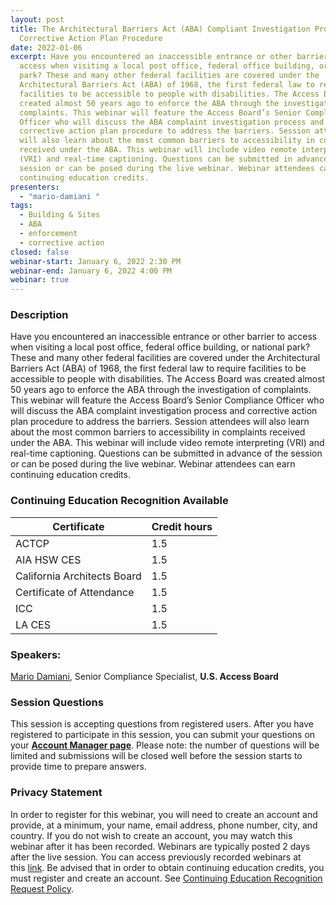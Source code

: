 ```yaml
---
layout: post
title: The Architectural Barriers Act (ABA) Compliant Investigation Process and
  Corrective Action Plan Procedure
date: 2022-01-06
excerpt: Have you encountered an inaccessible entrance or other barrier to
  access when visiting a local post office, federal office building, or national
  park? These and many other federal facilities are covered under the
  Architectural Barriers Act (ABA) of 1968, the first federal law to require
  facilities to be accessible to people with disabilities. The Access Board was
  created almost 50 years ago to enforce the ABA through the investigation of
  complaints. This webinar will feature the Access Board’s Senior Compliance
  Officer who will discuss the ABA complaint investigation process and
  corrective action plan procedure to address the barriers. Session attendees
  will also learn about the most common barriers to accessibility in complaints
  received under the ABA. This webinar will include video remote interpreting
  (VRI) and real-time captioning. Questions can be submitted in advance of the
  session or can be posed during the live webinar. Webinar attendees can earn
  continuing education credits.
presenters:
  - "mario-damiani "
tags:
  - Building & Sites
  - ABA
  - enforcement
  - corrective action
closed: false
webinar-start: January 6, 2022 2:30 PM
webinar-end: January 6, 2022 4:00 PM
webinar: true
---
```

### Description

Have you encountered an inaccessible entrance or other barrier to access when visiting a local post office, federal office building, or national park? These and many other federal facilities are covered under the Architectural Barriers Act (ABA) of 1968, the first federal law to require facilities to be accessible to people with disabilities. The Access Board was created almost 50 years ago to enforce the ABA through the investigation of complaints. This webinar will feature the Access Board’s Senior Compliance Officer who will discuss the ABA complaint investigation process and corrective action plan procedure to address the barriers. Session attendees will also learn about the most common barriers to accessibility in complaints received under the ABA. This webinar will include video remote interpreting (VRI) and real-time captioning. Questions can be submitted in advance of the session or can be posed during the live webinar. Webinar attendees can earn continuing education credits.

### Continuing Education Recognition Available

| **Certificate**             | **Credit hours** |
| --------------------------- | ---------------- |
| ACTCP                       | 1.5              |
| AIA HSW CES                 | 1.5              |
| California Architects Board | 1.5              |
| Certificate of Attendance   | 1.5              |
| ICC                         | 1.5              |
| LA CES                      | 1.5              |

### Speakers:

[Mario Damiani](https://www.accessibilityonline.org/ao/speakers/10674/?ret=speakers), Senior Compliance Specialist, **U.S. Access Board**

### Session Questions

This session is accepting questions from registered users. After you have registered to participate in this session, you can submit your questions on your **[Account Manager page](https://www.accessibilityonline.org/ao/accountManager)**. Please note: the number of questions will be limited and submissions will be closed well before the session starts to provide time to prepare answers.

### Privacy Statement

In order to register for this webinar, you will need to create an account and provide, at a minimum, your name, email address, phone number, city, and country. If you do not wish to create an account, you may watch this webinar after it has been recorded. Webinars are typically posted 2 days after the live session. You can access previously recorded webinars at this [link](https://www.accessibilityonline.org/ao/archives/). Be advised that in order to obtain continuing education credits, you must register and create an account. See [Continuing Education Recognition Request Policy](https://www.accessibilityonline.org/continuing-education/CEUDetails.aspx).